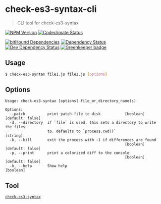 # check-es3-syntax-cli
> CLI tool for check-es3-syntax

[![NPM Version][npm-image]][npm-url]
[![Codeclimate Status][codeclimate-image]][codeclimate-url]

[![bitHound Dependencies][bithound-image]][bithound-url]
[![Dependency Status][david-image]][david-url]
[![Dev Dependency Status][david-dev-image]][david-dev-url]
[![Greenkeeper badge][greenkeeper-image]][greenkeeper-url]

## Usage

```bash
$ check-es3-syntax file1.js file2.js [options]
```

## Options

```
Usage: check-es3-syntax [options] file_or_directory_name(s)

Options:
  --patch          print patch-file to disk           [boolean] [default: false]
  -d, --directory  if `file` is used, this sets a directory to write the files
                   to. defaults to `process.cwd()`                      [string]
  -k, --kill       exit the process with -1 if differences are found
                                                      [boolean] [default: false]
  -p, --print      print a colorized diff to the console
                                                      [boolean] [default: false]
  -h, --help       Show help                                           [boolean]
```

## Tool
[`check-es3-syntax`][check-es3-syntax-link]

[check-es3-syntax-link]: https://github.com/SimenB/check-es3-syntax
[codeclimate-url]: https://codeclimate.com/github/SimenB/check-es3-syntax-cli
[codeclimate-image]: https://img.shields.io/codeclimate/github/SimenB/check-es3-syntax-cli.svg
[npm-url]: https://npmjs.org/package/check-es3-syntax-cli
[npm-image]: https://img.shields.io/npm/v/check-es3-syntax-cli.svg
[bithound-url]: https://www.bithound.io/github/SimenB/check-es3-syntax-cli/master/dependencies/npm
[bithound-image]: https://www.bithound.io/github/SimenB/check-es3-syntax-cli/badges/dependencies.svg
[david-url]: https://david-dm.org/SimenB/check-es3-syntax-cli
[david-image]: https://img.shields.io/david/SimenB/check-es3-syntax-cli.svg
[david-dev-url]: https://david-dm.org/SimenB/check-es3-syntax-cli?type=dev
[david-dev-image]: https://img.shields.io/david/dev/SimenB/check-es3-syntax-cli.svg
[greenkeeper-url]: https://greenkeeper.io/
[greenkeeper-image]: https://badges.greenkeeper.io/SimenB/check-es3-syntax-cli.svg
